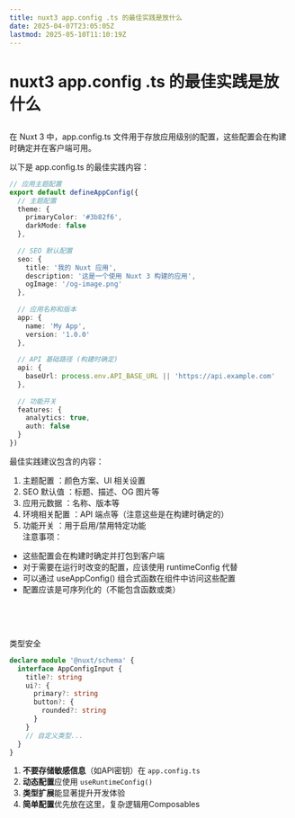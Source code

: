 ```yaml
---
title: nuxt3 app.config .ts 的最佳实践是放什么
date: 2025-04-07T23:05:05Z
lastmod: 2025-05-10T11:10:19Z
---
```


# nuxt3 app.config .ts 的最佳实践是放什么

## 

在 Nuxt 3 中，app.config.ts 文件用于存放应用级别的配置，这些配置会在构建时确定并在客户端可用。

以下是 app.config.ts 的最佳实践内容：

```ts
// 应用主题配置
export default defineAppConfig({
  // 主题配置
  theme: {
    primaryColor: '#3b82f6',
    darkMode: false
  },
  
  // SEO 默认配置
  seo: {
    title: '我的 Nuxt 应用',
    description: '这是一个使用 Nuxt 3 构建的应用',
    ogImage: '/og-image.png'
  },
  
  // 应用名称和版本
  app: {
    name: 'My App',
    version: '1.0.0'
  },
  
  // API 基础路径 (构建时确定)
  api: {
    baseUrl: process.env.API_BASE_URL || 'https://api.example.com'
  },
  
  // 功能开关
  features: {
    analytics: true,
    auth: false
  }
})
```

最佳实践建议包含的内容：

1. 主题配置 ：颜色方案、UI 相关设置
2. SEO 默认值 ：标题、描述、OG 图片等
3. 应用元数据 ：名称、版本等
4. 环境相关配置 ：API 端点等（注意这些是在构建时确定的）
5. 功能开关 ：用于启用/禁用特定功能  
    注意事项：

* 这些配置会在构建时确定并打包到客户端
* <span data-type="text" style="background-color: var(--b3-font-background10);">对于需要在运行时改变的配置，应该使用 runtimeConfig 代替</span>
* 可以通过 useAppConfig() 组合式函数在组件中访问这些配置
* 配置应该是可序列化的（不能包含函数或类）

‍

‍

类型安全

```typescript
declare module '@nuxt/schema' {
  interface AppConfigInput {
    title?: string
    ui?: {
      primary?: string
      button?: {
        rounded?: string
      }
    }
    // 自定义类型...
  }
}
```

1. **不要存储敏感信息**（如API密钥）在 `app.config.ts`​
2. **动态配置**应使用 `useRuntimeConfig()`​
3. **类型扩展**能显著提升开发体验
4. **简单配置**优先放在这里，复杂逻辑用Composables
